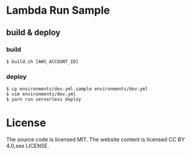 # Lambda Run Sample

## build & deploy

### build

```shell
$ build.sh [AWS_ACCOUNT_ID]
```

### deploy

```shell
$ cp environments/dev.yml.sample environments/dev.yml
$ vim environments/dev.yml
$ yarn run serverless deploy
```

# License

The source code is licensed MIT. The website content is licensed CC BY 4.0,see LICENSE.